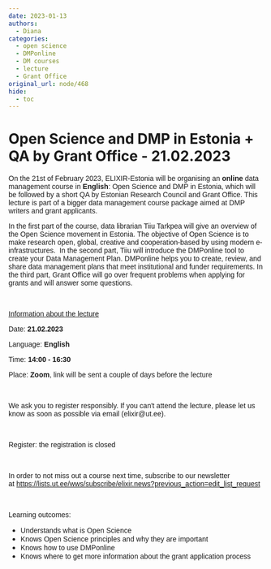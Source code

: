 ```yaml
---
date: 2023-01-13
authors:
  - Diana
categories:
  - open science
  - DMPonline
  - DM courses
  - lecture
  - Grant Office
original_url: node/468
hide:
  - toc
---
```


# Open Science and DMP in Estonia + QA by Grant Office - 21.02.2023

<p class="rtejustify" dir="ltr"><span style="font-size:14px;"><span style="font-family:arial,helvetica,sans-serif;"><span id="docs-internal-guid-09431e70-7fff-5ffd-4a47-9d9d1e3a17aa">On the 21st of February 2023, ELIXIR-Estonia will be organising an </span><strong>online</strong> data management course in <strong>English</strong>: Open Science and DMP in Estonia, which will be followed by a short QA by Estonian Research Council and Grant Office. This lecture is part of a bigger data management course package aimed at DMP writers and grant applicants.</span></span></p>

<p class="rtejustify" dir="ltr"><span style="font-size:14px;"><span style="font-family:arial,helvetica,sans-serif;"><span id="docs-internal-guid-09431e70-7fff-5ffd-4a47-9d9d1e3a17aa">In the first part of the course, data librarian Tiiu Tarkpea will give an overview of the Open Science movement in Estonia. The objective of Open Science is to make research open, global, creative and cooperation-based by using modern e-infrastructures.&nbsp;&nbsp;</span></span></span><span style="font-size:14px;"><span style="font-family:arial,helvetica,sans-serif;"><span id="docs-internal-guid-09431e70-7fff-5ffd-4a47-9d9d1e3a17aa">In the second part, Tiiu will introduce the DMPonline tool to create your Data Management Plan. DMPonline helps you to create, review, and share data management plans that meet institutional and funder requirements.&nbsp;</span></span></span><span style="font-size:14px;"><span style="font-family:arial,helvetica,sans-serif;"><span id="docs-internal-guid-09431e70-7fff-5ffd-4a47-9d9d1e3a17aa">In the third part, Grant Office&nbsp;will go over frequent problems when applying for grants and will answer some questions.&nbsp;</span></span></span></p>

<p>&nbsp;</p>

<p dir="ltr"><u><span style="font-size:14px;"><span style="font-family:arial,helvetica,sans-serif;"><span id="docs-internal-guid-09431e70-7fff-5ffd-4a47-9d9d1e3a17aa">Information about the lecture</span></span></span></u></p>

<p dir="ltr"><span style="font-size:14px;"><span style="font-family:arial,helvetica,sans-serif;"><span id="docs-internal-guid-09431e70-7fff-5ffd-4a47-9d9d1e3a17aa">Date: </span><strong>21.02.2023&nbsp;</strong></span></span></p>

<p dir="ltr"><span style="font-size:14px;"><span style="font-family:arial,helvetica,sans-serif;"><span id="docs-internal-guid-09431e70-7fff-5ffd-4a47-9d9d1e3a17aa">Language: <strong>English</strong></span></span></span></p>

<p dir="ltr"><span style="font-size:14px;"><span style="font-family:arial,helvetica,sans-serif;"><span id="docs-internal-guid-09431e70-7fff-5ffd-4a47-9d9d1e3a17aa">Time: </span><strong>14:00 - 16:30</strong></span></span></p>

<p dir="ltr"><span style="font-size:14px;"><span style="font-family:arial,helvetica,sans-serif;"><span id="docs-internal-guid-09431e70-7fff-5ffd-4a47-9d9d1e3a17aa">Place: </span><strong>Zoom</strong>, link will be sent a couple of days before the lecture</span></span></p>

<p>&nbsp;</p>

<p dir="ltr"><span style="font-size:14px;"><span style="font-family:arial,helvetica,sans-serif;"><span id="docs-internal-guid-09431e70-7fff-5ffd-4a47-9d9d1e3a17aa">We ask you to register responsibly. If you can't attend the lecture, please let us know as soon as possible via email (elixir@ut.ee).&nbsp;</span></span></span></p>

<p>&nbsp;</p>

<p dir="ltr"><span style="font-size:14px;"><span style="font-family:arial,helvetica,sans-serif;"><span id="docs-internal-guid-09431e70-7fff-5ffd-4a47-9d9d1e3a17aa">Register: the registration is closed</span></span></span></p>

<p>&nbsp;</p>

<p dir="ltr"><span style="font-size:14px;"><span style="font-family:arial,helvetica,sans-serif;"><span id="docs-internal-guid-09431e70-7fff-5ffd-4a47-9d9d1e3a17aa">In order to not miss out a course next time, subscribe to our newsletter at&nbsp;</span></span></span><span style="font-size:14px;"><span style="font-family:arial,helvetica,sans-serif;"><span id="docs-internal-guid-09431e70-7fff-5ffd-4a47-9d9d1e3a17aa"><a href="https://lists.ut.ee/wws/subscribe/elixir.news?previous_action=edit_list_request">https://lists.ut.ee/wws/subscribe/elixir.news?previous_action=edit_list_request</a></span>&nbsp;</span></span></p>

<p>&nbsp;</p>

<p dir="ltr"><span style="font-size:14px;"><span style="font-family:arial,helvetica,sans-serif;"><span id="docs-internal-guid-09431e70-7fff-5ffd-4a47-9d9d1e3a17aa">Learning outcomes:&nbsp;</span></span></span></p>

<ul dir="ltr">
	<li><span style="font-size:14px;"><span style="font-family:arial,helvetica,sans-serif;"><span id="docs-internal-guid-09431e70-7fff-5ffd-4a47-9d9d1e3a17aa">Understands what is Open Science</span></span></span></li>
	<li><span style="font-size:14px;"><span style="font-family:arial,helvetica,sans-serif;"><span id="docs-internal-guid-09431e70-7fff-5ffd-4a47-9d9d1e3a17aa">Knows Open Science principles and why they are important</span></span></span></li>
	<li><span style="font-size:14px;"><span style="font-family:arial,helvetica,sans-serif;"><span id="docs-internal-guid-09431e70-7fff-5ffd-4a47-9d9d1e3a17aa">Knows how to use DMPonline</span></span></span></li>
	<li><span style="font-size:14px;"><span style="font-family:arial,helvetica,sans-serif;"><span id="docs-internal-guid-09431e70-7fff-5ffd-4a47-9d9d1e3a17aa">Knows where to get more information about the grant application process</span></span></span></li>
</ul>

<div>&nbsp;</div>

